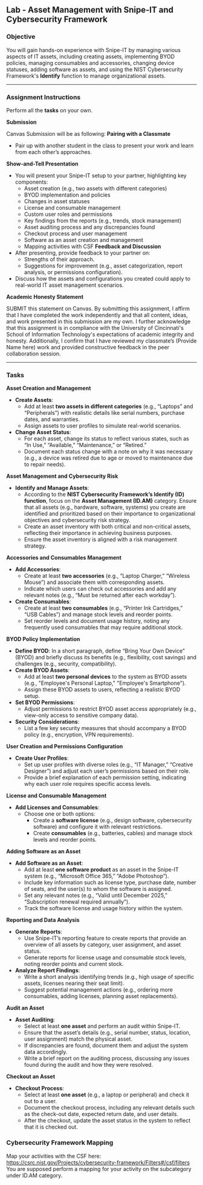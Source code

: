 

## Lab - Asset Management with Snipe-IT and Cybersecurity Framework

### **Objective**
You will gain hands-on experience with Snipe-IT by managing various aspects of IT assets, including creating assets,
implementing BYOD policies, managing consumables and accessories, changing device statuses, adding software as assets,
and using the NIST Cybersecurity Framework's **Identify** function to manage organizational assets.

---

### **Assignment Instructions**

Perform all the **tasks** on your own. 

**Submission**

Canvas Submission will be as following: 
**Pairing with a Classmate**
- Pair up with another student in the class to present your work and learn from each other’s approaches.

**Show-and-Tell Presentation**
- You will present your Snipe-IT setup to your partner, highlighting key components:
  - Asset creation (e.g., two assets with different categories)
  - BYOD implementation and policies
  - Changes in asset statuses
  - License and consumable management
  - Custom user roles and permissions
  - Key findings from the reports (e.g., trends, stock management)
  - Asset auditing process and any discrepancies found
  - Checkout process and user management
  - Software as an asset creation and management
  - Mapping activities with CSF
**Feedback and Discussion**
- After presenting, provide feedback to your partner on:
  - Strengths of their approach.
  - Suggestions for improvement (e.g., asset categorization, report analysis, or permissions configuration).
- Discuss how the assets and configurations you created could apply to real-world IT asset management scenarios.

**Academic Honesty Statement**

SUBMIT this statement on Canvas.
By submitting this assignment, I affirm that I have completed the work independently and that all content, ideas, and work presented in this submission are my own.
I further acknowledge that this assignment is in compliance with the University of Cincinnati's School of Information Technology's expectations of academic integrity and honesty. 
Additionally, I confirm that I have reviewed my classmate’s (Provide Name here) work and provided constructive feedback in the peer collaboration session.

---
### Tasks

**Asset Creation and Management**
- **Create Assets**: 
  - Add at least **two assets in different categories** (e.g., “Laptops” and “Peripherals”) with realistic details like serial numbers, purchase dates, and warranties.
  - Assign assets to user profiles to simulate real-world scenarios.
- **Change Asset Status**:
  - For each asset, change its status to reflect various states, such as “In Use,” “Available,” “Maintenance,” or “Retired.”
  - Document each status change with a note on why it was necessary (e.g., a device was retired due to age or moved to maintenance due to repair needs).

**Asset Management and Cybersecurity Risk**
- **Identify and Manage Assets**:
  - According to the **NIST Cybersecurity Framework’s Identify (ID) function**, focus on the **Asset Management (ID.AM)** category. Ensure that all assets (e.g., hardware, software, systems) you create are identified and prioritized based on their importance to organizational objectives and cybersecurity risk strategy.
  - Create an asset inventory with both critical and non-critical assets, reflecting their importance in achieving business purposes.
  - Ensure the asset inventory is aligned with a risk management strategy.

**Accessories and Consumables Management**
- **Add Accessories**:
  - Create at least **two accessories** (e.g., “Laptop Charger,” “Wireless Mouse”) and associate them with corresponding assets.
  - Indicate which users can check out accessories and add any relevant notes (e.g., “Must be returned after each workday”).
- **Create Consumables**:
  - Create at least **two consumables** (e.g., “Printer Ink Cartridges,” “USB Cables”) and manage stock levels and reorder points.
  - Set reorder levels and document usage history, noting any frequently used consumables that may require additional stock.

**BYOD Policy Implementation**
- **Define BYOD**: In a short paragraph, define “Bring Your Own Device” (BYOD) and briefly discuss its benefits (e.g., flexibility, cost savings) and challenges (e.g., security, compatibility).
- **Create BYOD Assets**:
  - Add at least **two personal devices** to the system as BYOD assets (e.g., "Employee's Personal Laptop," "Employee's Smartphone").
  - Assign these BYOD assets to users, reflecting a realistic BYOD setup.
- **Set BYOD Permissions**:
  - Adjust permissions to restrict BYOD asset access appropriately (e.g., view-only access to sensitive company data).
- **Security Considerations**:
  - List a few key security measures that should accompany a BYOD policy (e.g., encryption, VPN requirements).

**User Creation and Permissions Configuration**
- **Create User Profiles**:
  - Set up user profiles with diverse roles (e.g., “IT Manager,” “Creative Designer”) and adjust each user’s permissions based on their role.
  - Provide a brief explanation of each permission setting, indicating why each user role requires specific access levels.

**License and Consumable Management**
- **Add Licenses and Consumables**:
  - Choose one or both options:
    - Create a **software license** (e.g., design software, cybersecurity software) and configure it with relevant restrictions.
    - Create **consumables** (e.g., batteries, cables) and manage stock levels and reorder points.

**Adding Software as an Asset**
- **Add Software as an Asset**:
  - Add at least **one software product** as an asset in the Snipe-IT system (e.g., “Microsoft Office 365,” “Adobe Photoshop”).
  - Include key information such as license type, purchase date, number of seats, and the user(s) to whom the software is assigned.
  - Set any relevant notes (e.g., “Valid until December 2025,” “Subscription renewal required annually”).
  - Track the software license and usage history within the system.

**Reporting and Data Analysis**
- **Generate Reports**:
  - Use Snipe-IT’s reporting feature to create reports that provide an overview of all assets by category, user assignment, and asset status.
  - Generate reports for license usage and consumable stock levels, noting reorder points and current stock.
- **Analyze Report Findings**:
  - Write a short analysis identifying trends (e.g., high usage of specific assets, licenses nearing their seat limit).
  - Suggest potential management actions (e.g., ordering more consumables, adding licenses, planning asset replacements).

**Audit an Asset**
- **Asset Auditing**:
  - Select at least **one asset** and perform an audit within Snipe-IT.
  - Ensure that the asset’s details (e.g., serial number, status, location, user assignment) match the physical asset.
  - If discrepancies are found, document them and adjust the system data accordingly.
  - Write a brief report on the auditing process, discussing any issues found during the audit and how they were resolved.

**Checkout an Asset**
- **Checkout Process**:
  - Select at least **one asset** (e.g., a laptop or peripheral) and check it out to a user.
  - Document the checkout process, including any relevant details such as the check-out date, expected return date, and user details.
  - After the checkout, update the asset status in the system to reflect that it is checked out.
 
### Cybersecurity Framework Mapping
Map your activities with the CSF here: https://csrc.nist.gov/Projects/cybersecurity-framework/Filters#/csf/filters
You are supposed perform a mapping for your activity on the subcategory under ID.AM category.


